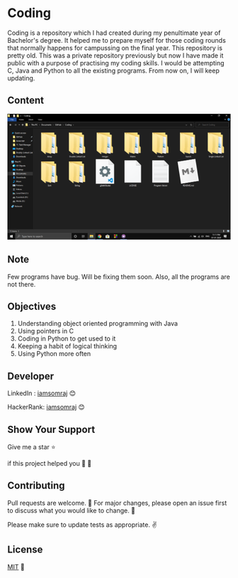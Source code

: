 # Coding

Coding is a repository which I had created during my penultimate year of Bachelor's degree. It helped me to prepare myself for those coding rounds that normally happens for campussing on the final year. This repository is pretty old. This was a private repository previously but now I have made it public with a purpose of practising my coding skills. I would be attempting C, Java and Python to all the existing programs. From now on, I will keep updating.

## Content

<img src="image.png" style="zoom:200%;" >

## Note

Few programs have bug. Will be fixing them soon. Also, all the programs are not there.

## Objectives

1. Understanding object oriented programming with Java
2. Using pointers in C
3. Coding in Python to get used to it
4. Keeping a habit of logical thinking
5. Using Python more often

## Developer

LinkedIn : [iamsomraj](https://www.linkedin.com/in/iamsomraj/) 😊

HackerRank: [iamsomraj](https://www.hackerrank.com/iamsomraj?hr_r=1) 😊

## Show Your Support

Give me a star ⭐

if this project helped you 👦 👧

## Contributing

Pull requests are welcome. 🤝 For major changes, please open an issue first to discuss what you would like to change. 🙏

Please make sure to update tests as appropriate. ✌

## License

[MIT](https://choosealicense.com/licenses/mit/) 📰